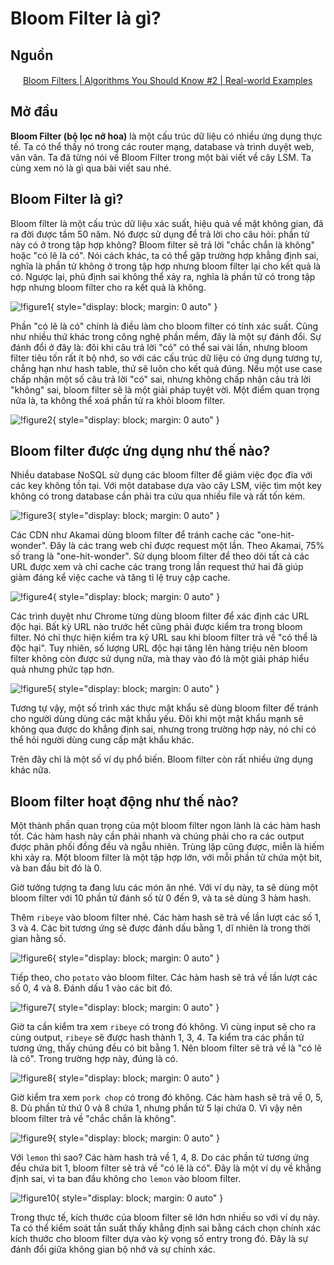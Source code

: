 # Bloom Filter là gì?

## Nguồn

<img src="../../../img/bytebytego.png" width="16" height="16"/> [Bloom Filters | Algorithms You Should Know #2 | Real-world Examples](https://www.youtube.com/watch?v=V3pzxngeLqw)

## Mở đầu

**Bloom Filter (bộ lọc nở hoa)** là một cấu trúc dữ liệu có nhiều ứng dụng thực tế. Ta có thể thấy nó trong các router mạng, database và trình duyệt web, vân vân. Ta đã từng nói về Bloom Filter trong một bài viết về cây LSM. Ta cùng xem nó là gì qua bài viết sau nhé.

## Bloom Filter là gì?

Bloom filter là một cấu trúc dữ liệu xác suất, hiệu quả về mặt không gian, đã ra đời được tầm 50 năm. Nó được sử dụng để trả lời cho câu hỏi: phần tử này có ở trong tập hợp không? Bloom filter sẽ trả lời "chắc chắn là không" hoặc "có lẽ là có". Nói cách khác, ta có thể gặp trường hợp khẳng định sai, nghĩa là phần tử không ở trong tập hợp nhưng bloom filter lại cho kết quả là có. Ngược lại, phủ định sai không thể xảy ra, nghĩa là phần tử có trong tập hợp nhưng bloom filter cho ra kết quả là không.

![!figure1](figure1.png){ style="display: block; margin: 0 auto" }

Phần "có lẽ là có" chính là điều làm cho bloom filter có tính xác suất. Cũng như nhiều thứ khác trong công nghệ phần mềm, đây là một sự đánh đổi. Sự đánh đổi ở đây là: đôi khi câu trả lời "có" có thể sai vài lần, nhưng bloom filter tiêu tốn rất ít bộ nhớ, so với các cấu trúc dữ liệu có ứng dụng tương tự, chẳng hạn như hash table, thứ sẽ luôn cho kết quả đúng. Nếu một use case chấp nhận một số câu trả lời "có" sai, nhưng không chấp nhận câu trả lời "không" sai, bloom filter sẽ là một giải pháp tuyệt vời. Một điểm quan trọng nữa là, ta không thể xoá phần tử ra khỏi bloom filter.

![!figure2](figure2.png){ style="display: block; margin: 0 auto" }

## Bloom filter được ứng dụng như thế nào?

Nhiều database NoSQL sử dụng các bloom filter để giảm việc đọc đĩa với các key không tồn tại. Với một database dựa vào cây LSM, việc tìm một key không có trong database cần phải tra cứu qua nhiều file và rất tốn kém.

![!figure3](figure3.png){ style="display: block; margin: 0 auto" }

Các CDN như Akamai dùng bloom filter để tránh cache các "one-hit-wonder". Đây là các trang web chỉ được request một lần. Theo Akamai, 75% số trang là "one-hit-wonder". Sử dụng bloom filter để theo dõi tất cả các URL được xem và chỉ cache các trang trong lần request thứ hai đã giúp giảm đáng kể việc cache và tăng tỉ lệ truy cập cache.

![!figure4](figure4.png){ style="display: block; margin: 0 auto" }

Các trình duyệt như Chrome từng dùng bloom filter để xác định các URL độc hại. Bất kỳ URL nào trước hết cũng phải được kiểm tra trong bloom filter. Nó chỉ thực hiện kiểm tra kỹ URL sau khi bloom filter trả về "có thể là độc hại". Tuy nhiên, số lượng URL độc hại tăng lên hàng triệu nên bloom filter không còn được sử dụng nữa, mà thay vào đó là một giải pháp hiểu quả nhưng phức tạp hơn.

![!figure5](figure5.png){ style="display: block; margin: 0 auto" }

Tương tự vậy, một số trình xác thực mật khẩu sẽ dùng bloom filter để tránh cho người dùng dùng các mật khẩu yếu. Đôi khi một mật khẩu mạnh sẽ không qua được do khẳng định sai, nhưng trong trường hợp này, nó chỉ có thể hỏi người dùng cung cấp mật khẩu khác.

Trên đây chỉ là một số ví dụ phổ biến. Bloom filter còn rất nhiều ứng dụng khác nữa.

## Bloom filter hoạt động như thế nào?

Một thành phần quan trọng của một bloom filter ngon lành là các hàm hash tốt. Các hàm hash này cần phải nhanh và chúng phải cho ra các output được phân phối đồng đều và ngẫu nhiên. Trùng lặp cũng được, miễn là hiếm khi xảy ra. Một bloom filter là một tập hợp lớn, với mỗi phần tử chứa một bit, và ban đầu bit đó là 0.

Giờ tưởng tượng ta đang lưu các món ăn nhé. Với ví dụ này, ta sẽ dùng một bloom filter với 10 phần tử đánh số từ 0 đến 9, và ta sẽ dùng 3 hàm hash. 

Thêm `ribeye` vào bloom filter nhé. Các hàm hash sẽ trả về lần lượt các số 1, 3 và 4. Các bit tương ứng sẽ được đánh dấu bằng 1, dĩ nhiên là trong thời gian hằng số. 

![!figure6](figure6.png){ style="display: block; margin: 0 auto" }

Tiếp theo, cho `potato` vào bloom filter. Các hàm hash sẽ trả về lần lượt các số 0, 4 và 8. Đánh dấu 1 vào các bit đó. 

![!figure7](figure7.png){ style="display: block; margin: 0 auto" }

Giờ ta cần kiểm tra xem `ribeye` có trong đó không. Vì cùng input sẽ cho ra cùng output, `ribeye` sẽ được hash thành 1, 3, 4. Ta kiểm tra các phần tử tương ứng, thấy chúng đều có bit bằng 1. Nên bloom filter sẽ trả về là "có lẽ là có". Trong trường hợp này, đúng là có.

![!figure8](figure8.png){ style="display: block; margin: 0 auto" }

Giờ kiểm tra xem `pork chop` có trong đó không. Các hàm hash sẽ trả về 0, 5, 8. Dù phần tử thứ 0 và 8 chứa 1, nhưng phần tử 5 lại chứa 0. Vì vậy nên bloom filter trả về "chắc chắn là không".

![!figure9](figure9.png){ style="display: block; margin: 0 auto" }

Với `lemon` thì sao? Các hàm hash trả về 1, 4, 8. Do các phần tử tương ứng đều chứa bit 1, bloom filter sẽ trả về "có lẽ là có". Đây là một ví dụ về khẳng định sai, vì ta ban đầu không cho `lemon` vào bloom filter.

![!figure10](figure10.png){ style="display: block; margin: 0 auto" }

Trong thực tế, kích thước của bloom filter sẽ lớn hơn nhiều so với ví dụ này. Ta có thể kiểm soát tần suất thấy khẳng định sai bằng cách chọn chính xác kích thước cho bloom filter dựa vào kỳ vọng số entry trong đó. Đây là sự đánh đổi giữa không gian bộ nhớ và sự chính xác.
